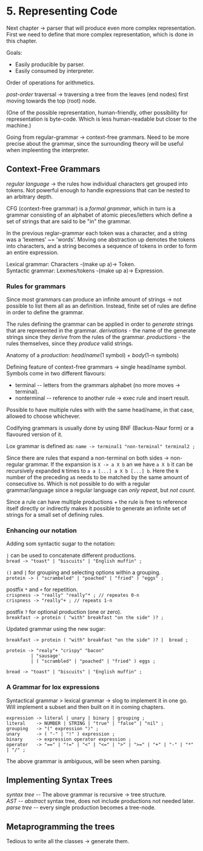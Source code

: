 # 5. Representing Code

Next chapter -> parser that will produce even more complex representation.
First we need to define that more complex representation, which is done in this
chapter.

Goals:
* Easily producible by parser.
* Easily consumed by interpreter.

Order of operations for arithmetics.

_post-order_ traversal -> traversing a tree from the leaves (end nodes) first
moving towards the top (root) node.

(One of the possible representation, human-friendly, other possibility for
representation is byte-code. Which is less human-readable but closer to the
machine.)

Going from regular-grammar -> context-free grammars. Need to be more precise
about the grammar, since the surrounding theory will be useful when impleenting
the interpreter.


## Context-Free Grammars

_regular language_ -> the rules how individual characters get grouped into
tokens. Not powerful enough to handle expressions that can be nested to an
arbitrary depth.

CFG (context-free grammar) is a _formal grammar_, which in turn is a grammar
consisting of an alphabet of atomic pieces/letters which define a set of strings
that are said to be "in" the grammar.

In the previous reglar-grammar each token was a character, and a string was a
'lexemes' ~= 'words'. Moving one abstraction up demotes the tokens into
characters, and a string becomes a sequence of tokens in order to form an entire
expression.

Lexical grammar: Characters -(make up a)-> Token.  
Syntactic grammar: Lexmes/tokens -(make up a)-> Expression.


### Rules for grammars

Since most grammars can produce an infinite amount of strings -> not possible to
list them all as an definition. Instead, finite set of rules are define in order
to define the grammar.

The rules defining the grammar can be applied in order to _generate_ strings
that are represented in the grammar. _derivations_ - the name of the generate
strings since they _derive_ from the rules of the grammar. _productions_ - the
rules themselves, since they _produce_ valid strings.

Anatomy of a _production_: _head_/_name_(1 symbol) + _body_(1-n symbols)  

Defining feature of context-free grammars -> single head/name symbol.
Symbols come in two different flavours:
* terminal -- letters from the grammars alphabet (no more moves -> terminal).
* nonterminal -- reference to another rule -> exec rule and insert result.

Possible to have multiple rules with with the same head/name, in that case,
allowed to choose whichever.

Codifying grammars is usually done by using BNF (Backus-Naur form) or a
flavoured version of it.

Lox grammar is defined as: `name -> terminal1 "non-terminal" terminal2 ;`

Since there are rules that expand a non-terminal on both sides -> non-regular
grammar. If the expansion is `X -> a X b` an we have `a X b` it can be
recursively expanded `N` times to `a a [...] a X b [...] b`. Here the `N`
number of the preceding `a`s needs to be matched by the same amount of
consecutive `b`s. Which is not possible to do with a regular grammar/language
since a regular language can _only repeat_, but _not count_.

Since a rule can have multiple productions + the rule is free to reference
itself directly or indirectly makes it possible to generate an infinite set of
strings for a small set of defining rules.


### Enhancing our notation

Adding som syntactic sugar to the notation:

`|` can be used to concatenate different productions.  
`bread -> "toast" | "biscuits" | "English muffin" ;`

`()` and `|` for grouping and selecting options within a grouping.  
`protein -> ( "scrambeled" | "poached" | "fried" ) "eggs" ;`

postfix `*` and `+` for repetition.  
`crispness -> "really" "really"* ; // repeates 0-n`  
`crispness -> "really"+ ; // repeats 1-n`

postfix `?` for optional production (one or zero).  
`breakfast -> protein ( "with" breakfast "on the side" )? ;`

Updated grammar using the new sugar:
```
breakfast -> protein ( "with" breakfast "on the side" )? |  bread ;

protein -> "realy"+ "crispy" "bacon"
         | "sausage'
         | ( "scrambled" | "poached" | "fried" ) eggs ;

bread -> "toast" | "biscuits" | "English muffin" ;
```

### A Grammar for lox expressions

Syntactical grammar > lexical grammar -> slog to implement it in one go. Will
implement a subset and then built on it in coming chapters.

```
expression -> literal | unary | binary | grouping ;
literal    -> NUMBER | STRING | "true" | "false" | "nil" ;
grouping   -> "(" expression ")" ;
unary      -> ( "-" | "!" ) expression ;
binary     -> expression operator expression ;
operator   -> "==" | "!=" | "<" | "<=" | ">" | ">=" | "+" | "-" | "*" | "/" ;
```

The above grammar is ambiguous, will be seen when parsing. 


## Implementing Syntax Trees

*syntax tree* -- The above grammar is recursive -> tree structure.  
*AST* -- _abstract_ syntax tree, does not include productions not needed later.  
*parse tree*  -- every single production becomes a tree-node.


## Metaprogramming the trees

Tedious to write all the classes -> generate them.
